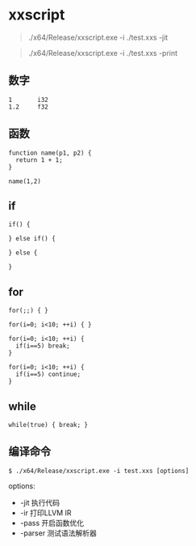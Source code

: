 # xxscript

> ./x64/Release/xxscript.exe -i ./test.xxs -jit

> ./x64/Release/xxscript.exe -i ./test.xxs -print

## 数字

```
1       i32 
1.2     f32 
```

## 函数

```
function name(p1, p2) {
  return 1 + 1;
}

name(1,2)
```


## if
```
if() {

} else if() {

} else {

}
```

## for
```
for(;;) { }

for(i=0; i<10; ++i) { }

for(i=0; i<10; ++i) {
  if(i==5) break;
}

for(i=0; i<10; ++i) {
  if(i==5) continue;
}
```

## while
```
while(true) { break; }
```

## 编译命令
```
$ ./x64/Release/xxscript.exe -i test.xxs [options]
```

options:
 - -jit    执行代码
 - -ir     打印LLVM IR
 - -pass   开启函数优化
 - -parser 测试语法解析器